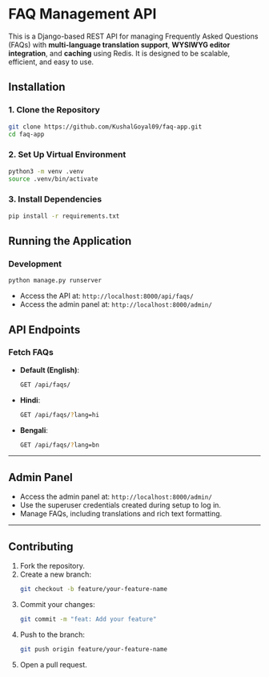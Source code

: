 # FAQ Management API

This is a Django-based REST API for managing Frequently Asked Questions (FAQs) with **multi-language translation support**, **WYSIWYG editor integration**, and **caching** using Redis. It is designed to be scalable, efficient, and easy to use.

## **Installation**

### **1. Clone the Repository**
```bash
git clone https://github.com/KushalGoyal09/faq-app.git
cd faq-app
```

### **2. Set Up Virtual Environment**
```bash
python3 -m venv .venv
source .venv/bin/activate
```

### **3. Install Dependencies**
```bash
pip install -r requirements.txt
```

## **Running the Application**

### **Development**
```bash
python manage.py runserver
```
- Access the API at: `http://localhost:8000/api/faqs/`
- Access the admin panel at: `http://localhost:8000/admin/`


## **API Endpoints**

### **Fetch FAQs**
- **Default (English)**:
  ```bash
  GET /api/faqs/
  ```
- **Hindi**:
  ```bash
  GET /api/faqs/?lang=hi
  ```
- **Bengali**:
  ```bash
  GET /api/faqs/?lang=bn
  ```

---

## **Admin Panel**
- Access the admin panel at: `http://localhost:8000/admin/`
- Use the superuser credentials created during setup to log in.
- Manage FAQs, including translations and rich text formatting.

---

## **Contributing**
1. Fork the repository.
2. Create a new branch:
   ```bash
   git checkout -b feature/your-feature-name
   ```
3. Commit your changes:
   ```bash
   git commit -m "feat: Add your feature"
   ```
4. Push to the branch:
   ```bash
   git push origin feature/your-feature-name
   ```
5. Open a pull request.

